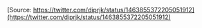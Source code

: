 [Source: https://twitter.com/diprjk/status/1463855372205051912](https://twitter.com/diprjk/status/1463855372205051912)